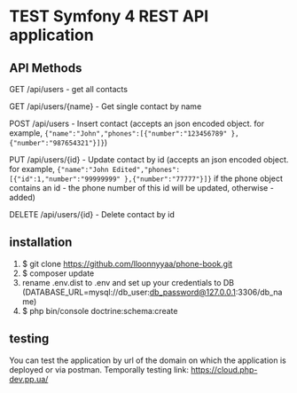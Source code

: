 TEST Symfony 4 REST API application
====================================

## API Methods

GET /api/users - get all contacts

GET /api/users/{name} - Get single contact by name

POST /api/users - Insert contact (accepts an json encoded object. for example, ```{"name":"John","phones":[{"number":"123456789" },{"number":"987654321"}]}```)

PUT /api/users/{id} - Update contact by id (accepts an json encoded object. for example, ```{"name":"John Edited","phones":[{"id":1,"number":"99999999" },{"number":"77777"}]}``` if the phone object contains an id - the phone number of this id will be updated, otherwise - added)

DELETE /api/users/{id} - Delete contact by id

## installation

1. $ git clone https://github.com/lloonnyyaa/phone-book.git
2. $ composer update
3. rename .env.dist to .env and set up your credentials to DB (DATABASE_URL=mysql://db_user:db_password@127.0.0.1:3306/db_name)
4. $ php bin/console doctrine:schema:create

## testing
You can test the application by url of the domain on which the application is deployed or via postman. 
Temporally testing link: https://cloud.php-dev.pp.ua/
